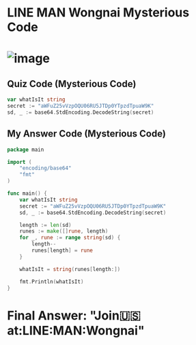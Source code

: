 # LINE MAN Wongnai Mysterious Code

# ![image](https://user-images.githubusercontent.com/108649272/178962304-75130546-d912-41fe-95e2-44a1623f7c83.png)

## Quiz Code (Mysterious Code)
```go
var whatIsIt string
secret := "aWFuZ25vVzpOQU06RU5JTDp0YTpzdTpuaW9K"
sd, _ := base64.StdEncoding.DecodeString(secret)
```

## My Answer Code (Mysterious Code)
```go
package main

import (
	"encoding/base64"
	"fmt"
)

func main() {
	var whatIsIt string
	secret := "aWFuZ25vVzpOQU06RU5JTDp0YTpzdTpuaW9K"
	sd, _ := base64.StdEncoding.DecodeString(secret)

	length := len(sd)
	runes := make([]rune, length)
	for _, rune := range string(sd) {
		length--
		runes[length] = rune
	}

	whatIsIt = string(runes[length:])

	fmt.Println(whatIsIt)
}
```

# <b>Final Answer: "Join:us:at:LINE:MAN:Wongnai"</b>